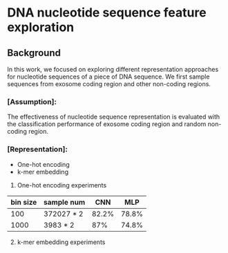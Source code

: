 # DNA nucleotide sequence feature exploration

## Background
In this work, we focused on exploring different representation approaches
for nucleotide sequences of a piece of DNA sequence.
We first sample sequences from exosome coding region and other non-coding
regions. 

### [Assumption]: 
The effectiveness of nucleotide sequence representation is evaluated
with the classification performance of exosome coding region and random non-coding region.

### [Representation]:
* One-hot encoding
* k-mer embedding

1. One-hot encoding experiments

| bin size |  sample num |  CNN  |  MLP |
|----------|-------------|-------|------|
| 100      | 372027 * 2  | 82.2% | 78.8%|
| 1000     |   3983 * 2  | 87%   | 74.8% | 


2. k-mer embedding experiments



